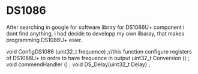 # DS1086
After searching in google for software libriry for DS1086U+ component i dont find anything, i had decide to developp my own
libaray, that makes programming DS1086U+ esier.

void ConfigDS1086 (uint32_t frequence) ;//this function configure  registers of DS1086U+ to ordre to have frequence in output 
uint32_t Conversion () ;
void commendHandler () ;
void DS_Delay(uint32_t Delay) ;
